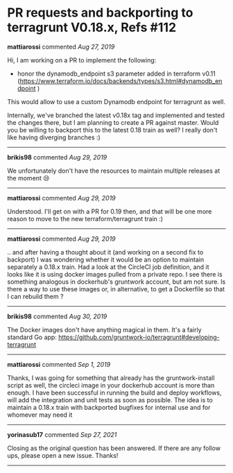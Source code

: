 # PR requests and backporting to terragrunt V0.18.x, Refs #112

**mattiarossi** commented *Aug 27, 2019*

Hi, I am working on a PR to implement the following:

-  honor the dynamodb_endpoint s3 parameter added in terraform v0.11 (https://www.terraform.io/docs/backends/types/s3.html#dynamodb_endpoint )

This would allow to use a custom Dynamodb endpoint for terragrunt as well.


Internally, we've branched the latest v0.18x tag and implemented and tested the changes there, but I am planning to create a PR against master. 
Would you be willing to backport this to the latest 0.18 train as well? I really don't like having diverging branches :) 
<br />
***


**brikis98** commented *Aug 29, 2019*

We unfortunately don't have the resources to maintain multiple releases at the moment 😢 
***

**mattiarossi** commented *Aug 29, 2019*

Understood.
I'll get on with a PR for 0.19 then, and that will be one more reason to move to the new terraform/terragrunt train :)
***

**mattiarossi** commented *Aug 29, 2019*

.. and after having a thought about it (and working on a second fix to backport) I was wondering whether it would be an option to maintain separately a 0.18.x train.
Had a look at the CircleCI job definition, and it looks like it is using docker images pulled from a private repo. I see there is something analogous in dockerhub's gruntwork account, but am not sure. Is there a way to use these images or, in alternative, to get a Dockerfile so that I can rebuild them ?
***

**brikis98** commented *Aug 30, 2019*

The Docker images don't have anything magical in them. It's a fairly standard Go app: https://github.com/gruntwork-io/terragrunt#developing-terragrunt
***

**mattiarossi** commented *Sep 1, 2019*

Thanks,
I was going for something that already has the gruntwork-install script as well, the circleci image in your dockerhub account is more than enough.
I have been successful in running the build and deploy workflows, will add the integration and unit tests as soon as possible. The idea is to maintain a 0.18.x train with backported bugfixes for internal use and for whomever may need it
***

**yorinasub17** commented *Sep 27, 2021*

Closing as the original question has been answered. If there are any follow ups, please open a new issue. Thanks!
***

